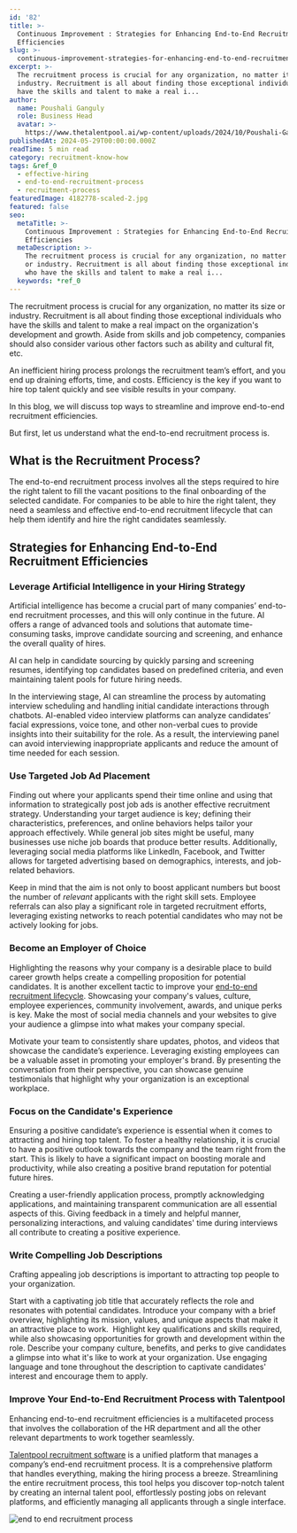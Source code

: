 ```yaml
---
id: '82'
title: >-
  Continuous Improvement : Strategies for Enhancing End-to-End Recruitment
  Efficiencies
slug: >-
  continuous-improvement-strategies-for-enhancing-end-to-end-recruitment-efficiencies
excerpt: >-
  The recruitment process is crucial for any organization, no matter its size or
  industry. Recruitment is all about finding those exceptional individuals who
  have the skills and talent to make a real i...
author:
  name: Poushali Ganguly
  role: Business Head
  avatar: >-
    https://www.thetalentpool.ai/wp-content/uploads/2024/10/Poushali-Gangulyimage.webp
publishedAt: 2024-05-29T00:00:00.000Z
readTime: 5 min read
category: recruitment-know-how
tags: &ref_0
  - effective-hiring
  - end-to-end-recruitment-process
  - recruitment-process
featuredImage: 4182778-scaled-2.jpg
featured: false
seo:
  metaTitle: >-
    Continuous Improvement : Strategies for Enhancing End-to-End Recruitment
    Efficiencies
  metaDescription: >-
    The recruitment process is crucial for any organization, no matter its size
    or industry. Recruitment is all about finding those exceptional individuals
    who have the skills and talent to make a real i...
  keywords: *ref_0
---
```


The recruitment process is crucial for any organization, no matter its size or industry. Recruitment is all about finding those exceptional individuals who have the skills and talent to make a real impact on the organization's development and growth. Aside from skills and job competency, companies should also consider various other factors such as ability and cultural fit, etc.

An inefficient hiring process prolongs the recruitment team’s effort, and you end up draining efforts, time, and costs. Efficiency is the key if you want to hire top talent quickly and see visible results in your company.

In this blog, we will discuss top ways to streamline and improve end-to-end recruitment efficiencies.

But first, let us understand what the end-to-end recruitment process is.

## **What is the Recruitment Process?**

The end-to-end recruitment process involves all the steps required to hire the right talent to fill the vacant positions to the final onboarding of the selected candidate. For companies to be able to hire the right talent, they need a seamless and effective end-to-end recruitment lifecycle that can help them identify and hire the right candidates seamlessly.

## **Strategies for Enhancing End-to-End Recruitment Efficiencies**

### **Leverage Artificial Intelligence in your Hiring Strategy**

Artificial intelligence has become a crucial part of many companies’ end-to-end recruitment processes, and this will only continue in the future. AI offers a range of advanced tools and solutions that automate time-consuming tasks, improve candidate sourcing and screening, and enhance the overall quality of hires.

AI can help in candidate sourcing by quickly parsing and screening resumes, identifying top candidates based on predefined criteria, and even maintaining talent pools for future hiring needs.

In the interviewing stage, AI can streamline the process by automating interview scheduling and handling initial candidate interactions through chatbots. AI-enabled video interview platforms can analyze candidates’ facial expressions, voice tone, and other non-verbal cues to provide insights into their suitability for the role. As a result, the interviewing panel can avoid interviewing inappropriate applicants and reduce the amount of time needed for each session.

### **Use Targeted Job Ad Placement**

Finding out where your applicants spend their time online and using that information to strategically post job ads is another effective recruitment strategy. Understanding your target audience is key; defining their characteristics, preferences, and online behaviors helps tailor your approach effectively. While general job sites might be useful, many businesses use niche job boards that produce better results. Additionally, leveraging social media platforms like LinkedIn, Facebook, and Twitter allows for targeted advertising based on demographics, interests, and job-related behaviors.

Keep in mind that the aim is not only to boost applicant numbers but boost the number of _relevant_ applicants with the right skill sets. Employee referrals can also play a significant role in targeted recruitment efforts, leveraging existing networks to reach potential candidates who may not be actively looking for jobs.

### **Become an Employer of Choice** 

Highlighting the reasons why your company is a desirable place to build career growth helps create a compelling proposition for potential candidates. It is another excellent tactic to improve your [end-to-end recruitment lifecycle](https://www.thetalentpool.ai/end-to-end-recruitment-process-lifecycle/). Showcasing your company's values, culture, employee experiences, community involvement, awards, and unique perks is key. Make the most of social media channels and your websites to give your audience a glimpse into what makes your company special.

Motivate your team to consistently share updates, photos, and videos that showcase the candidate’s experience. Leveraging existing employees can be a valuable asset in promoting your employer's brand. By presenting the conversation from their perspective, you can showcase genuine testimonials that highlight why your organization is an exceptional workplace.

### **Focus on the Candidate's Experience**

Ensuring a positive candidate’s experience is essential when it comes to attracting and hiring top talent. To foster a healthy relationship, it is crucial to have a positive outlook towards the company and the team right from the start. This is likely to have a significant impact on boosting morale and productivity, while also creating a positive brand reputation for potential future hires.

Creating a user-friendly application process, promptly acknowledging applications, and maintaining transparent communication are all essential aspects of this. Giving feedback in a timely and helpful manner, personalizing interactions, and valuing candidates' time during interviews all contribute to creating a positive experience.

### **Write Compelling Job Descriptions**

Crafting appealing job descriptions is important to attracting top people to your organization.

Start with a captivating job title that accurately reflects the role and resonates with potential candidates. Introduce your company with a brief overview, highlighting its mission, values, and unique aspects that make it an attractive place to work.  Highlight key qualifications and skills required, while also showcasing opportunities for growth and development within the role. Describe your company culture, benefits, and perks to give candidates a glimpse into what it's like to work at your organization. Use engaging language and tone throughout the description to captivate candidates' interest and encourage them to apply.

### **Improve Your End-to-End Recruitment Process with Talentpool**

Enhancing end-to-end recruitment efficiencies is a multifaceted process that involves the collaboration of the HR department and all the other relevant departments to work together seamlessly.

[Talentpool recruitment software](https://www.thetalentpool.ai/) is a unified platform that manages a company’s end-end recruitment process. It is a comprehensive platform that handles everything, making the hiring process a breeze. Streamlining the entire recruitment process, this tool helps you discover top-notch talent by creating an internal talent pool, effortlessly posting jobs on relevant platforms, and efficiently managing all applicants through a single interface.

![end to end recruitment process](images/4182778-1024x538.jpg)
